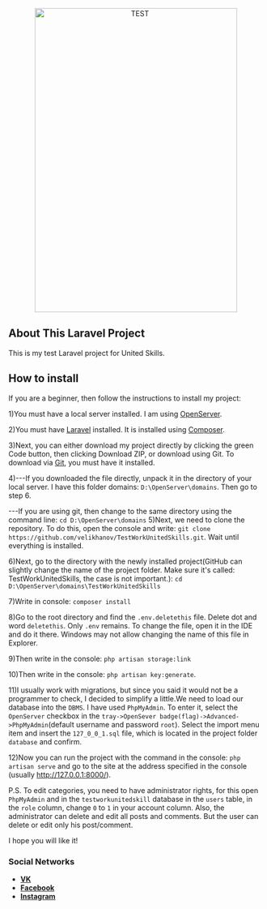 <p align="center"><p align="center"><a href='https://svgshare.com/s/TKW' ><img src='https://svgshare.com/i/TKW.svg' title='TEST' width="400" height="600"></a></p></p>

## About This Laravel Project

This is my test Laravel project for United Skills.

## How to install

If you are a beginner, then follow the instructions to install my project:

1)You must have a local server installed. I am using [OpenServer](https://ospanel.io/download/).

2)You must have [Laravel](https://laravel.com/docs/8.x) installed. It is installed using [Composer](https://getcomposer.org/).

3)Next, you can either download my project directly by clicking the green Code button, then clicking Download ZIP, or download using Git. To download via [Git](https://git-scm.com/), you must have it installed.

4)---If you downloaded the file directly, unpack it in the directory of your local server. I have this folder domains:
 `D:\OpenServer\domains`. Then go to step 6.

   ---If you are using git, then change to the same directory using the command line:
     `cd D:\OpenServer\domains`
5)Next, we need to clone the repository. To do this, open the console and write:
`git clone https://github.com/velikhanov/TestWorkUnitedSkills.git`. Wait until everything is installed.

6)Next, go to the directory with the newly installed project(GitHub can slightly change the name of the project folder. Make sure it's called: TestWorkUnitedSkills, the case is not important.):
 `cd D:\OpenServer\domains\TestWorkUnitedSkills`

7)Write in console:
`composer install`

8)Go to the root directory and find the `.env.deletethis` file. Delete dot and word `deletethis`. Only `.env` remains. To change the file, open it in the IDE and do it there. Windows may not allow changing the name of this file in Explorer.


9)Then write in the console:
`php artisan storage:link`

10)Then write in the console:
`php artisan key:generate`.

11)I usually work with migrations, but since you said it would not be a programmer to check, I decided to simplify a little.We need to load our database into the `DBMS`. I have used `PhpMyAdmin`. To enter it, select the `OpenServer` checkbox in the `tray->OpenSever badge(flag)->Advanced->PhpMyAdmin`(default username and password `root`). Select the import menu item and insert the `127_0_0_1.sql` file, which is located in the project folder `database` and confirm.

12)Now you can run the project with the command in the console: `php artisan serve` and go to the site at the address specified in the console (usually http://127.0.0.1:8000/).

P.S. To edit categories, you need to have administrator rights, for this open `PhpMyAdmin` and in the `testworkunitedskill` database in the `users` table, in the `role` column, change `0` to `1` in your account column. Also, the administrator can delete and edit all posts and comments. But the user can delete or edit only his post/comment.



I hope you will like it!

### Social Networks

- **[VK](https://vk.com/velikhanov99)**
- **[Facebook](https://www.facebook.com/velikhanov99)**
- **[Instagram](https://www.instagram.com/velihanov99/)**
